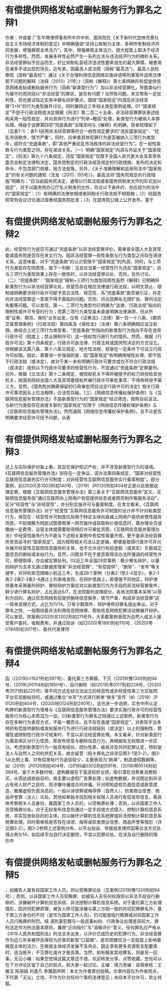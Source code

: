 # 有偿提供网络发帖或删帖服务行为罪名之辩1

作者：许俊星 广东华商律师事务所中共中央、国务院在《关于新时代加快完善社会主义市场经济体制的意见》中明确强调“坚持公有制为主体、多种所有制经济共同发展，增强微观主体活力”，其中，增强微观主体活力，很大程度上取决于经济行为多样性。然而，发展多样性必然产生一系列合法与违法经济行为的微妙关系。非法经营罪似乎应运而生，好比抑制私营经济违法性要素滋生的最大屏障，被套用在诸多不该出现的场合。近年来，因最高人民法院（简称“最高法”）、最高人民检察院（简称“最高检”）通过《关于办理利用信息网络实施诽谤等刑事案件适用法律若干问题的解释（法释〔2013〕21号）》（简称《解释》）第七条明确将有偿提供信息网络发帖或删帖服务行为（简称“新类型行为”）加以非法经营罪化，导致类似行为被不约而同冠以“非法经营”的罪状。是否有问题？当然有问题。本文带有一定批判性，但也尝试贴近实务中罪名辩护要点，围绕“国家规定”内涵及非法经营罪“3+N”的行为类型展开讨论，同时兼顾近三年相关类型案例说理。01 “国家规定”不低于行政法规或决定根据《刑法》第二百二十五条，非法经营罪罪状表述结构采用一般性规定，并对具体行为进行“列举+概括”处理，新类型行为被纳入本罪处理，得益于该罪第四项“兜底条款”法理空间与《解释》的明确。简单梳理如下（见表1-1）：表1-1适用非法经营罪需符合一般性规定要求的“违反国家规定”、“扰乱市场秩序，情节严重”。同时，应审查具体犯罪行为是否被纳入三项行为类型中，或符合“兜底条款”，即“其他严重扰乱市场秩序的非法经营行为”。在一般性条款与行为类型之间，存在递进关系。（一）明确“国家规定”内涵与外延关于“国家规定”，《刑法》第九十六条规定，违反“国家规定”仅限于全国人民代表大会及其常务委员会制定法律和决定，国务院制定的行政法规及规定的行政措施、发布的决定和命令，不包含部门规章、地方法规等。另外，《关于准确理解和适用刑法中“国家规定”的有关问题的通知（法发〔2011〕155号）》，最高法将“国务院规定的行政措施”明确为：“应当由国务院决定，通常以行政法规或者国务院制发文件的形式加以规定”。对于以国务院办公厅名义制发的文件，符合以下条件的，亦应视为刑法中的“国家规定”：（1）有明确的法律依据或者同相关行政法规不相抵触；（2）经国务院常务会议讨论通过或者经国务院批准；（3）在国务院公报上公开发布。基于

# 有偿提供网络发帖或删帖服务行为罪名之辩2

此，经营性行为是否可通过“兜底条款”以非法经营罪评价，需审查全国人大及其常委或国务院是否存在发文行为。因非法经营罪一般性条款与行为类型之间存在递进关系，这意味着，对于“兜底条款”的认识受限于“国家规定”的内涵，同时，与三项行为类型存在同质性，故下一判断：当且仅当某一经营性行为违反“国家规定”，且与三项行为类型效果上存在一致性时，以非法经营罪论处，否则，另外讨论。（二）“兜底条款”：“国家规定”限制+三项行为类型同质性虽然《解释》已明确将新类型行为以非法经营罪论处，但是否存在相应法律或行政法规，以明文禁止、限制或明确要求经行政许可赋予其合法性、规范性，系“兜底条款”能否被引证，并走向非法经营罪这一答案不得不面临的问题。否则，将出现罪名无限扩张、罪刑法定失衡等问题。可以发现，第一、二项行为类型均已明确为“法律、行政法规”指向的限制性或许可专营的行为；而第三项行为类型虽未直接明确法律渊源，但从所谓“证券、期货、保险”业务出发，仅有《证券法》（法律）第一百一十八条、《期货交易管理条例》（行政法规）第四条及《保险法》（法律）第六条明确相应设立权限。故结合上述三项行为类型看，“兜底条款”所指向的新类型行为指向不存在违背行政许可（程度上：禁止限制许可）这一授权性行政行为的情形。然而，根据《行政许可法》第十四条规定，行政许可由法律、行政法规或国务院决定的方式设立。但根据该法第八条、第十六条又规定，地方性法规、规章在一定条件下可设立行政许可权限。因此，需要进一步强调的是，因“国家规定”有明确限缩性处理，即不低于行政法规（或决定），故对于某一未有明确行政许可要求或仅不符合行政法规（或决定）级别以下行政许可要求的经营性行为，不宜通过“兜底条款”定罪量刑。另外，根据《立法法》第十二条规定，被授权机关不得将被授予的权力转授给其他机关，故国务院经全国人大及其常委授权开展行政许可审批事项，不得再转授予第三方。显然，《国务院对确需保留的行政审批项目设定行政许可的决定》相关行政许可事项因与上位法相悖，合法性存疑。（三）《网络信息传播权保护条例》与《互联网信息服务管理办法》不是新类型行为的“国家规定”经过筛选，按照目前说法，与新行为类型存在直接关联的“国家规定”仅限于《网络信息传播权保护条例》与《互联网信息服务管理办法》。然而通观《网络信息传播权保护条例》，且不论是否明确要求经营许可授予问题，从表

# 有偿提供网络发帖或删帖服务行为罪名之辩3

述上与实际保护对象上看，其旨在保护知识产权，并不涉及新类型行为的语境。《互联网信息服务管理办法》则存在一定争议，该办法第四条规定，“国家对经营性互联网信息服务实行许可制度；对非经营性互联网信息服务实行备案制度”。部分案例，如(2020)苏1003刑初140号、（2019）沪0120刑初404号正是以此依据说理定罪。根据《互联网信息服务管理办法》第三条关于“互联网信息服务”定义，互联网信息服务指“通过互联网向上网用户有偿提供信息或者网页制作等服务活动”，区分“经营性”与“非经营性”，并分别实施许可与备案制度。在本文看来，《互联网信息服务管理办法》对于“经营性”互联网信息服务许可制度的设计并不针对新类型行为，体现在：经营性许可制度仅局限于特定主体向直接上网用户提供收费性服务场景。不妨理解为网民试图使用某一网页操作或获取有价值信息时，需办理会员或缴纳一定费用，运营主体就需要取得相应许可审批资质。《互联网信息服务管理办法》中经营性服务行为不能与下述相关案例中有偿性等量齐观，更不是非法经营罪所苦苦追寻的“国家规定”。因为按照相关司法认定逻辑，即便是取得行政许可并允许展开经营性互联网信息服务的主体，也不允许进行有偿虚假（或真实）负面或正面信息的删帖或发帖行为，显然，问题并不在于是否取得该办法所强调的经营性许可，即便取得，亦会被定罪处刑。02近三年全国28宗案例：极少罪名辩护，以量刑辩护为主本文通过数据库搜索“非法经营罪”、“有偿提供”、“删除”、“发布”等关键字，并将检索范围缩小到近三年，生成28个案例（分表2-1至2-4显示）。表2-1表2-2表2-3表2-4通过上列表格发现，在辩护思路上，即便是不同地区，辩护律师基本采用量刑辩护、罪轻辩护方案应对以新类型行为为手段的非法经营罪案件，鲜少进行罪名辩护，占比高达6/7。在法院裁判说理部分，各地法院基本采用“以营利为目的，通过信息网络有偿提供删除信息服务，情节严重，构成非法经营罪”这一简单说理方式，占比为11/14。只有少数案件，辩护律师对罪名提出争议。对于罪名之辩，一般围绕着非法利用信息网络罪、帮助信息网络犯罪活动罪展开辩护。可以发现，除案例(2020)苏1302刑初211号外，大多数案例表现为自然人或法人接受客户委托、收取费用，并通过投诉（如(2020)粤1881刑初110号、(2020)粤0784刑初307号）、委托代发律师

# 有偿提供网络发帖或删帖服务行为罪名之辩4

函（(2019)川1621刑初397号）、委托第三方屏蔽、下沉（(2019)豫1330刑初94号、(2019)沪0114刑初1850号）、自行删除（如(2019)粤0117刑初228号、(2020)粤2071刑初225号）等不同方式在经合法设立的经营性或非经营性第三方互联网平台实现删帖目的，或通过集合“水军”方式进行刷单“做多”宣传（如（2019）沪0120刑初404号、(2020)皖0124刑初240号），这也进一步说明，实务中所认定构罪的新类型行为很难与《互联网信息服务管理办法》要求实施行政许可的经营性服务行为核心本质混为一谈。03新类型行为罪名之辩通过上述案例，新类型行为存在多种行为表现方式，不能一概而论。且不存在直接“国家规定”，对表现手法多样的有偿提供删帖或发帖服务行为进行行政法规级别（或决定）以上的强制性、管理性或限制性行政许可规束时，不宜以非法经营罪处理。本文看来，针对新类型行为需具体区分行为性质，即发布信息与删除信息行为，再根据有无权限进一步区分。考虑到新类型行为一般具有结伙、团伙性质，极易涉及共同犯罪认定，特别是法人与自然人之间的共犯关系，故亦留意（相关罪名之辩详见图3-1至3-2）。图3-1从比例上看，对有偿发帖行为追惩较少，主要表现为“刷单”，制造虚假数据等，如（2019）沪0120刑初404号、(2019)闽0302刑初591号、(2019)粤0514刑初384号。鉴于大多数时候，虚构数据在于营造较好业绩，吸引潜在消费者消费购买，从而达成收益目的，故主要以虚假广告罪处理；如虚构数据，并试图达到非法占有他人财产之目的，则涉嫌诈骗或合同诈骗。针对明知虚假负面信息或故意捏造、散播虚假负面消息的，一般以诽谤罪或侮辱罪（自然人）、损害商业信誉、商品声誉罪（法人）论处。其他如单独寻找到相关权限人员进行有偿发布信息，需具体考察相关人员身份，属国家工作人员的，以受贿罪处理；否则，以非国家工作人员受贿罪论处。对于无权发布信息但通过一定手段或方式侵入、控制计算机信息系统，并实现发帖目的的主体，应以破坏计算机信息系统罪或非法控制计算机信息系统罪处理，同时需审核是否存在诽谤、侮辱或损害商业信誉、商品声誉等情形（详见图3-2）。图3-2参照上述案例分布，以平台投诉、举报或发律师函等合法方式处理占例3/14，如后续平台自行决定删除，不宜以犯罪论处。在涉及自行删除的情形中

# 有偿提供网络发帖或删帖服务行为罪名之辩5

，如被告人属有权国家工作人员，则以受贿罪论处（见案例(2019)豫1330刑初94号）；否则，以非国家工作人员受贿罪。如被告人无任何权限但以非法手段自行删除的，涉嫌破坏计算机信息系统、非法控制计算机信息系统。对于委托第三方处理情形，因共同犯罪原理，被告人除可能涉嫌与第三方相一致的共同犯罪罪名外，基于第三方身份的不同（是否为国家工作人员)，仍可能面临行贿罪或对非国家工作人员行贿罪的刑罚。结 语刑事犯罪与一般民事纠纷、行政争议处理差异较大。罪刑法定作为刑法基本原则，兼顾“正向指引”与“消极评价”意义，任何罪名应严格从《中华人民共和国刑法》刑法文本出发，以评价已成历史的犯罪行为。非法经营罪作为近几年来被抨击得较为厉害的新型“口袋罪”，是否把握恰当一定程度上影响着微观主体的活力，在微观主体经济发展不及央企、国企享有更多资源型支配要素时，适当放开，不泛罪化或许才是良策。当然，如有触发其他罪名，则是另一回事。无讼小编：如果您觉得这篇文章还不错，欢迎转发分享、点赞收藏，您也可以在下方评论区留下自己的观点，和大家一起讨论。主编：靖力责编：梁萌审核：王雅玉 陈丽娟 刘逸凡 李雅朋声明：本文为作者原创投稿，文章内容仅为作者观点，不代表「无讼」立场，不作为针对任何个案的法律意见；未经本平台许可，禁止转载。

